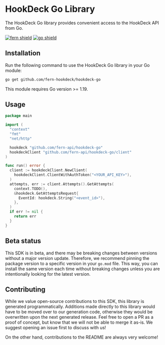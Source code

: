 # HookDeck Go Library

The HookDeck Go library provides convenient access to the HookDeck API from Go.

[![fern shield](https://img.shields.io/badge/%F0%9F%8C%BF-SDK%20generated%20by%20Fern-brightgreen)](https://github.com/fern-api/fern)
[![go shield](https://img.shields.io/badge/go-docs-blue)](https://pkg.go.dev/github.com/fern-hookdeck/hookdeck-go)

## Installation

Run the following command to use the HookDeck Go library in your Go module:

```sh
go get github.com/fern-hookdeck/hookdeck-go
```

This module requires Go version >= 1.19.

## Usage

```go
package main

import (
  "context"
  "fmt"
  "net/http"

  hookdeck "github.com/fern-api/hookdeck-go"
  hookdeckClient "github.com/fern-api/hookdeck-go/client"
)

func run() error {
  client := hookdeckClient.NewClient(
    hookdeckClient.ClientWithAuthToken("<YOUR_API_KEY>"),
  )
  attempts, err := client.Attempts().GetAttempts(
    context.TODO(),
    &hookdeck.GetAttemptsRequest{
      EventId: hookdeck.String("<event_id>"),
    },
  )
  if err != nil {
    return err
  }
}
```

## Beta status

This SDK is in beta, and there may be breaking changes between versions without a major version update.
Therefore, we recommend pinning the package version to a specific version in your `go.mod` file. This way,
you can install the same version each time without breaking changes unless you are intentionally looking
for the latest version.

## Contributing

While we value open-source contributions to this SDK, this library is generated programmatically. Additions
made directly to this library would have to be moved over to our generation code, otherwise they would be
overwritten upon the next generated release. Feel free to open a PR as a proof of concept, but know that we
will not be able to merge it as-is. We suggest opening an issue first to discuss with us!

On the other hand, contributions to the README are always very welcome!
